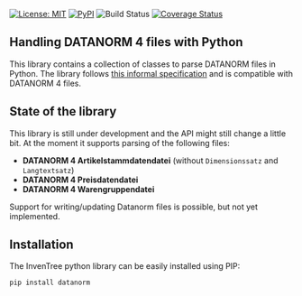 [![License: MIT](https://img.shields.io/badge/License-MIT-yellow.svg)](https://opensource.org/licenses/MIT)
[![PyPI](https://img.shields.io/pypi/v/datanorm)](https://pypi.org/project/datanorm/)
![Build Status](https://github.com/FahrJo/datanorm-python/actions/workflows/ci.yml/badge.svg)
[![Coverage Status](https://coveralls.io/repos/github/FahrJo/datanorm-python/badge.svg?branch=main)](https://coveralls.io/github/FahrJo/datanorm-python?branch=main)

## Handling DATANORM 4 files with Python

This library contains a collection of classes to parse DATANORM files in Python. The library follows
[this informal specification](https://docplayer.org/115761786-Technische-spezifikationen-der-datanorm-dateien-in-haufe-lexware.html)
and is compatible with DATANORM 4 files.

## State of the library

This library is still under development and the API might still change a little bit. At the moment
it supports parsing of the following files:

- **DATANORM 4 Artikelstammdatendatei** (without `Dimensionssatz` and `Langtextsatz`)
- **DATANORM 4 Preisdatendatei**
- **DATANORM 4 Warengruppendatei**

Support for writing/updating Datanorm files is possible, but not yet implemented.

## Installation

The InvenTree python library can be easily installed using PIP:

```bash
pip install datanorm
```
